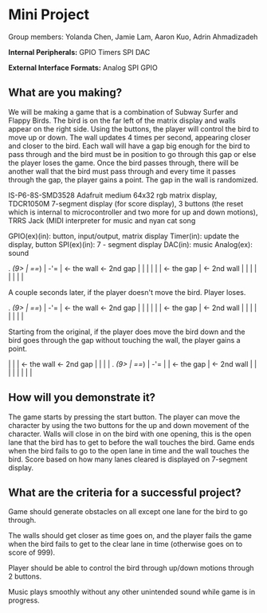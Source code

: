 # Mini Project
Group members: Yolanda Chen, Jamie Lam, Aaron Kuo, Adrin Ahmadizadeh

**Internal Peripherals:**  GPIO Timers SPI DAC

**External Interface Formats:**  Analog SPI GPIO

## What are you making?
We will be making a game that is a combination of Subway Surfer and Flappy
Birds. The bird is on the far left of the matrix display and walls appear on
the right side. Using the buttons, the player will control the bird to move up
or down. The wall updates 4 times per second, appearing closer and closer to
the bird. Each wall will have a gap big enough for the bird to pass through and
the bird must be in position to go through this gap or else the player loses
the game. Once the bird passes through, there will be another wall that the
bird must pass through and every time it passes through the gap, the player
gains a point. The gap in the wall is randomized.

IS-P6-8S-SMD3528 Adafruit medium 64x32 rgb matrix display, TDCR1050M 7-segment
display (for score display), 3 buttons (the reset which is internal to
microcontroller and two more for up and down motions), TRRS Jack (MIDI
interpreter for music and nyan cat song

GPIO(ex)(in): button, input/output, matrix display
Timer(in): update the display, button
SPI(ex)(in): 7 - segment display
DAC(in): music
Analog(ex): sound


\. _(9>  			|
\==_)  				|
-'=  				| <- the wall		<- 2nd gap
|
|				|
|
|
|
<- the gap		| <- 2nd wall
|			|
|			|
|			|
|			|

A couple seconds later, if the player doesn't move the bird. Player loses.

\. _(9>  |
\==_)  	 |
-'=  	 | <- the wall		<- 2nd gap
|
|			|
|
|
|
<- the gap		| <- 2nd wall
|			|
|			|
|			|
|			|

Starting from the original, if the player does move the bird down and the bird
goes through the gap without touching the wall, the player gains a point.

|
|
| <- the wall		<- 2nd gap
|
|				|
|
\. _(9>  			|
\==_)  				|
-'=  				|
|
<- the gap		| <- 2nd wall
|			|
|			|
|			|
|			|

## How will you demonstrate it?
The game starts by pressing the start button. The player can move the character
by using the two buttons for the up and down movement of the character. Walls
will close in on the bird with one opening, this is the
open lane that the bird has to get to before the wall touches the bird. Game
ends when the bird fails to go to the open lane in time and the wall touches
the bird. Score based on how many lanes cleared is displayed on 7-segment
display.

## What are the criteria for a successful project?
Game should generate obstacles on all except one lane for the bird to go
through. 

The walls should get closer as time goes on, and the player fails the game
when the bird fails to get to the clear lane in time (otherwise goes on to
score of 999).

Player should be able to control the bird through up/down motions through 2
buttons.

Music plays smoothly without any other unintended sound while game is in
progress.
